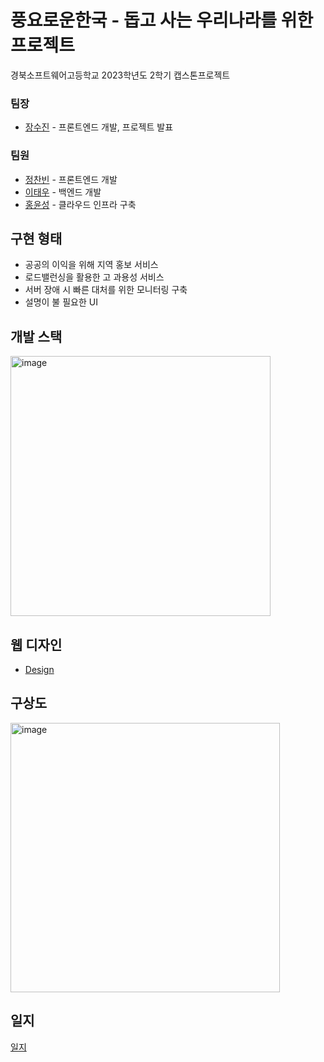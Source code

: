 # 풍요로운한국 - 돕고 사는 우리나라를 위한 프로젝트
경북소프트웨어고등학교 2023학년도 2학기 캡스톤프로젝트

### 팀장
  * [장수진](https://github.com/jsj08113) - 프론트엔드 개발, 프로젝트 발표

### 팀원
  * [정찬빈](https://github.com/icerice06) - 프론트엔드 개발
  * [이태우](https://github.com/taiyu0209) - 백엔드 개발
  * [홍윤성](https://github.com/fuzzy0260) - 클라우드 인프라 구축

## 구현 형태
* 공공의 이익을 위해 지역 홍보 서비스
* 로드밸런싱을 활용한 고 과용성 서비스
* 서버 장애 시 빠른 대처를 위한 모니터링 구축
* 설명이 불 필요한 UI

## 개발 스택
<img width="416" alt="image" src="https://github.com/gbswCloudBread/RichKorea/assets/117147980/ac25a2eb-1397-428d-8bed-e7a529deee6a">

## 웹 디자인
* [Design](https://github.com/gbswCloudBread/RichKorea/tree/main/Design)

## 구상도
<img width="431" alt="image" src="https://github.com/gbswCloudBread/RichKorea/assets/117147980/edc5522e-c8cd-4f53-a8f8-1e95bd3b9b0e">

## 일지

[일지](https://github.com/gbswCloudBread/RichKorea/tree/main/docs)
